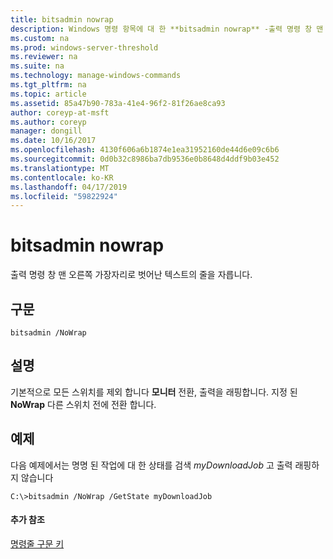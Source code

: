 ```yaml
---
title: bitsadmin nowrap
description: Windows 명령 항목에 대 한 **bitsadmin nowrap** -출력 명령 창 맨 오른쪽 가장자리로 벗어난 텍스트의 줄을 자릅니다.
ms.custom: na
ms.prod: windows-server-threshold
ms.reviewer: na
ms.suite: na
ms.technology: manage-windows-commands
ms.tgt_pltfrm: na
ms.topic: article
ms.assetid: 85a47b90-783a-41e4-96f2-81f26ae8ca93
author: coreyp-at-msft
ms.author: coreyp
manager: dongill
ms.date: 10/16/2017
ms.openlocfilehash: 4130f606a6b1874e1ea31952160de44d6e09c6b6
ms.sourcegitcommit: 0d0b32c8986ba7db9536e0b8648d4ddf9b03e452
ms.translationtype: MT
ms.contentlocale: ko-KR
ms.lasthandoff: 04/17/2019
ms.locfileid: "59822924"
---
```

# <a name="bitsadmin-nowrap"></a>bitsadmin nowrap

출력 명령 창 맨 오른쪽 가장자리로 벗어난 텍스트의 줄을 자릅니다.

## <a name="syntax"></a>구문

```
bitsadmin /NoWrap
```

## <a name="remarks"></a>설명

기본적으로 모든 스위치를 제외 합니다 **모니터** 전환, 출력을 래핑합니다. 지정 된 **NoWrap** 다른 스위치 전에 전환 합니다.

## <a name="BKMK_examples"></a>예제

다음 예제에서는 명명 된 작업에 대 한 상태를 검색 *myDownloadJob* 고 출력 래핑하지 않습니다
```
C:\>bitsadmin /NoWrap /GetState myDownloadJob
```

#### <a name="additional-references"></a>추가 참조

[명령줄 구문 키](command-line-syntax-key.md)